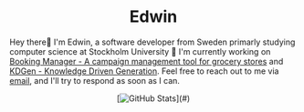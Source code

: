 <p align="center"><h1 align="center">Edwin</h1></p>

Hey there👋 I'm Edwin, a software developer from Sweden primarly studying computer science at Stockholm University 📖 I'm currently working on [Booking Manager - A campaign management tool for grocery stores](https://bm.edthing.com/) and [KDGen - Knowledge Driven Generation](https://github.com/KDGen/). Feel free to reach out to me via [email](mailto:edwin@edthing.com), and I'll try to respond as soon as I can. 


<div align="center">
  
  [![GitHub Stats](https://github-readme-stats.vercel.app/api?username=Edwinexd&theme=default&include_all_commits=true&show_icons=true&hide_title=true&hide_border=true&count_private=true&bg_color=0000&text_color=777")](#)
  
</div>
